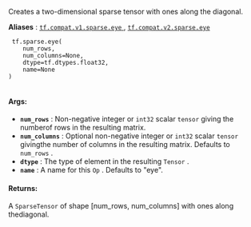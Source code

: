 Creates a two-dimensional sparse tensor with ones along the diagonal.

**Aliases** : [ `tf.compat.v1.sparse.eye` ](/api_docs/python/tf/sparse/eye), [ `tf.compat.v2.sparse.eye` ](/api_docs/python/tf/sparse/eye)

```
 tf.sparse.eye(
    num_rows,
    num_columns=None,
    dtype=tf.dtypes.float32,
    name=None
)
 
```

#### Args:
- **`num_rows`** : Non-negative integer or  `int32`  scalar  `tensor`  giving the numberof rows in the resulting matrix.
- **`num_columns`** : Optional non-negative integer or  `int32`  scalar  `tensor`  givingthe number of columns in the resulting matrix. Defaults to  `num_rows` .
- **`dtype`** : The type of element in the resulting  `Tensor` .
- **`name`** : A name for this  `Op` . Defaults to "eye".


#### Returns:
A  `SparseTensor`  of shape [num_rows, num_columns] with ones along thediagonal.

